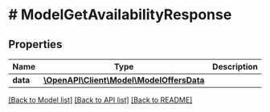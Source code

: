 # # ModelGetAvailabilityResponse

## Properties

Name | Type | Description | Notes
------------ | ------------- | ------------- | -------------
**data** | [**\OpenAPI\Client\Model\ModelOffersData**](ModelOffersData.md) |  | [optional]

[[Back to Model list]](../../README.md#models) [[Back to API list]](../../README.md#endpoints) [[Back to README]](../../README.md)
